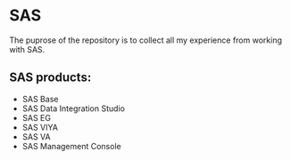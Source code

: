 # SAS

The puprose of the repository is to collect all my experience from working with SAS.

## SAS products: 
* SAS Base
* SAS Data Integration Studio
* SAS EG
* SAS VIYA
* SAS VA
* SAS Management Console

